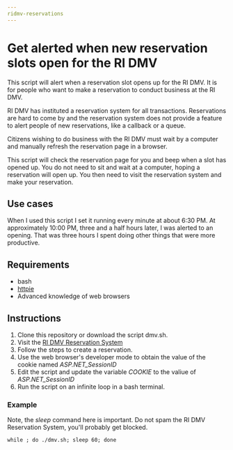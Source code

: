 ```yaml
---
ridmv-reservations
---
```


# Get alerted when new reservation slots open for the RI DMV

This script will alert when a reservation slot opens up for the RI DMV. It is for people who want to make
a reservation to conduct business at the RI DMV.

RI DMV has instituted a reservation system for all transactions.  Reservations are hard to come by and
the reservation system does not provide a feature to alert people of new reservations, like a callback or a queue.

Citizens wishing to do business with the RI DMV must wait by a computer and manually refresh the reservation
page in a browser.

This script will check the reservation page for you and beep when a slot has opened up. You do not need to sit
and wait at a computer, hoping a reservation will open up.
You then need to visit the reservation system and make your reservation.

## Use cases

When I used this script I set it running every minute at about 6:30 PM.  At approximately 10:00 PM, three
and a half hours later, I was alerted to an opening.  That was three hours I spent doing other things that were
more productive.

## Requirements

* bash
* [httpie](https://httpie.org/)
* Advanced knowledge of web browsers

## Instructions

1. Clone this repository or download the script dmv.sh.
1. Visit the [RI DMV Reservation System](https://ridmvreservations.stonewallsolutions.com/Reservation/CalendarTimeSlots)
1. Follow the steps to create a reservation.
1. Use the web browser's developer mode to obtain the value of the cookie named *ASP.NET_SessionID*
1. Edit the script and update the variable *COOKIE* to the valiue of *ASP.NET_SessionID*
1. Run the script on an infinite loop in a bash terminal.

### Example

Note, the *sleep* command here is important. Do not spam the RI DMV Reservation System, you'll probably get blocked.

```shell
while ; do ./dmv.sh; sleep 60; done
```
